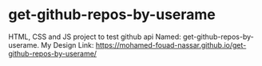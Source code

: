 # get-github-repos-by-userame
HTML, CSS and JS project to test github api Named: get-github-repos-by-userame. My Design Link: https://mohamed-fouad-nassar.github.io/get-github-repos-by-userame/
